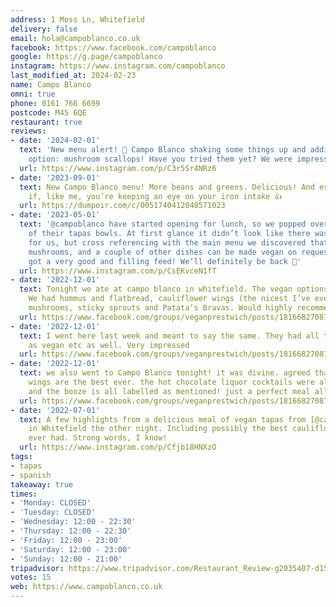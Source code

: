 ```yaml
---
address: 1 Moss Ln, Whitefield
delivery: false
email: hola@campoblanco.co.uk
facebook: https://www.facebook.com/campoblanco
google: https://g.page/campoblanco
instagram: https://www.instagram.com/campoblanco
last_modified_at: 2024-02-23
name: Campo Blanco
omni: true
phone: 0161 766 6699
postcode: M45 6QE
restaurant: true
reviews:
- date: '2024-02-01'
  text: 'New menu alert! 🚨 Campo Blanco shaking some things up and adding a new vegan
    option: mushroom scallops! Have you tried them yet? We were impressed!'
  url: https://www.instagram.com/p/C3r5Sr4NRz6
- date: '2023-09-01'
  text: New Campo Blanco menu! More beans and greens. Delicious! And especially good
    if, like me, you’re keeping an eye on your iron intake 👍
  url: https://dumpoir.com/c/0051740412048571023
- date: '2023-05-01'
  text: '@campoblanco have started opening for lunch, so we popped over to try one
    of their tapas bowls. At first glance it didn’t look like there was a lot of options
    for us, but cross referencing with the main menu we discovered that the chickpeas,
    mushrooms, and a couple of other dishes can be made vegan on request. We easily
    got a very good and filling feed! We’ll definitely be back 💚'
  url: https://www.instagram.com/p/CsEKvceN1fT
- date: '2022-12-01'
  text: Tonight we ate at campo blanco in whitefield. The vegan options were great!
    We had hummus and flatbread, cauliflower wings (the nicest I’ve ever had!) garlic
    mushrooms, sticky sprouts and Patata‘s Bravas. Would highly recommend.
  url: https://www.facebook.com/groups/veganprestwich/posts/1816682708709137
- date: '2022-12-01'
  text: I went here last week and meant to say the same. They had all the drinks marked
    as vegan etc as well. Very impressed
  url: https://www.facebook.com/groups/veganprestwich/posts/1816682708709137
- date: '2022-12-01'
  text: we also went to Campo Blanco tonight! it was divine. agreed that the cauliflower
    wings are the best ever. the hot chocolate liquor cocktails were also really good,
    and the booze is all labelled as mentioned! just a perfect meal all round
  url: https://www.facebook.com/groups/veganprestwich/posts/1816682708709137
- date: '2022-07-01'
  text: A few highlights from a delicious meal of vegan tapas from [@campoblanco](https://www.instagram.com/campoblanco)
    in Whitefield the other night. Including possibly the best cauliflower wings we’ve
    ever had. Strong words, I know!
  url: https://www.instagram.com/p/Cfjb18HNXzO
tags:
- tapas
- spanish
takeaway: true
times:
- 'Monday: CLOSED'
- 'Tuesday: CLOSED'
- 'Wednesday: 12:00 - 22:30'
- 'Thursday: 12:00 - 22:30'
- 'Friday: 12:00 - 23:00'
- 'Saturday: 12:00 - 23:00'
- 'Sunday: 12:00 - 21:00'
tripadvisor: https://www.tripadvisor.com/Restaurant_Review-g2035407-d15094548-Reviews-Campo_Blanco_Whitefield_s_Tapas_Bar-Whitefield_Bury_Greater_Manchester_England.html
votes: 15
web: https://www.campoblanco.co.uk
---
```

